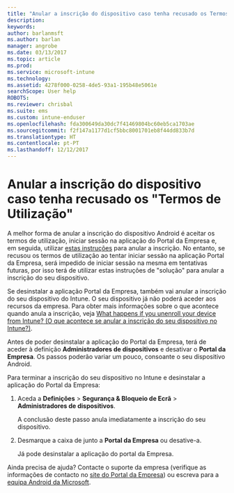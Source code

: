 ```yaml
---
title: "Anular a inscrição do dispositivo caso tenha recusado os Termos de Utilização | Documentos da Microsoft"
description: 
keywords: 
author: barlanmsft
ms.author: barlan
manager: angrobe
ms.date: 03/13/2017
ms.topic: article
ms.prod: 
ms.service: microsoft-intune
ms.technology: 
ms.assetid: 4278f000-0258-4de5-93a1-195b48e5061e
searchScope: User help
ROBOTS: 
ms.reviewer: chrisbal
ms.suite: ems
ms.custom: intune-enduser
ms.openlocfilehash: fda300649da30dc7f41469804bc60eb5ca1703ae
ms.sourcegitcommit: f2f147a1177d1cf5bbc8001701eb8f44dd833b7d
ms.translationtype: HT
ms.contentlocale: pt-PT
ms.lasthandoff: 12/12/2017
---
```

# <a name="unenroll-your-device-if-you-declined-terms-of-use"></a>Anular a inscrição do dispositivo caso tenha recusado os "Termos de Utilização"

A melhor forma de anular a inscrição do dispositivo Android é aceitar os termos de utilização, iniciar sessão na aplicação do Portal da Empresa e, em seguida, utilizar [estas instruções](unenroll-your-device-from-intune-android.md) para anular a inscrição. No entanto, se recusou os termos de utilização ao tentar iniciar sessão na aplicação Portal da Empresa, será impedido de iniciar sessão na mesma em tentativas futuras, por isso terá de utilizar estas instruções de "solução" para anular a inscrição do seu dispositivo.

Se desinstalar a aplicação Portal da Empresa, também vai anular a inscrição do seu dispositivo do Intune. O seu dispositivo já não poderá aceder aos recursos da empresa. Para obter mais informações sobre o que acontece quando anula a inscrição, veja [What happens if you unenroll your device from Intune? (O que acontece se anular a inscrição do seu dispositivo no Intune?)](what-happens-if-you-unenroll-your-device-from-intune-android.md).

Antes de poder desinstalar a aplicação do Portal da Empresa, terá de aceder à definição **Administradores de dispositivos** e desativar o **Portal da Empresa**. Os passos poderão variar um pouco, consoante o seu dispositivo Android.

Para terminar a inscrição do seu dispositivo no Intune e desinstalar a aplicação do Portal da Empresa:

1.  Aceda a **Definições** &gt; **Segurança &amp; Bloqueio de Ecrã** &gt; **Administradores de dispositivos**.

    A conclusão deste passo anula imediatamente a inscrição do seu dispositivo.

2.  Desmarque a caixa de junto a **Portal da Empresa** ou desative-a.

    Já pode desinstalar a aplicação do portal da Empresa.

Ainda precisa de ajuda? Contacte o suporte da empresa (verifique as informações de contacto no [site do Portal da Empresa](https://portal.manage.microsoft.com#HelpDeskDialog)) ou escreva para a <a href="mailto:wintunedroidfbk@microsoft.com?subject=I'm having unenrolling my Android device&body=Describe the issue you're experiencing here.">equipa Android da Microsoft</a>.
